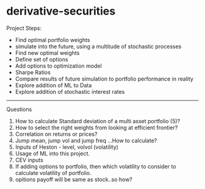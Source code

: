 # derivative-securities

Project Steps:
- Find optimal portfolio weights
- simulate into the future, using a multitude of stochastic processes
- Find new optimal weights
- Define set of options
- Add options to optimization model
- Sharpe Ratios
- Compare results of future simulation to portfolio performance in reality
- Explore addition of ML to Data
- Explore addition of stochastic interest rates
_____

Questions
1) How to calculate Standard deviation of a multi asset portfolio (5)?
2) How to select the right weights from looking at efficient frontier? 
3) Correlation on returns or prices?
4) Jump mean, jump vol and jump freq ...How to calculate?
5) Inputs of Heston - level, volvol (volatility)
6) Usage of ML into this project.
7) CEV inputs
8) If adding options to portfolio, then which volatility to consider to calculate volatility of portfolio.
9) opitions payoff will be same as stock..so how?